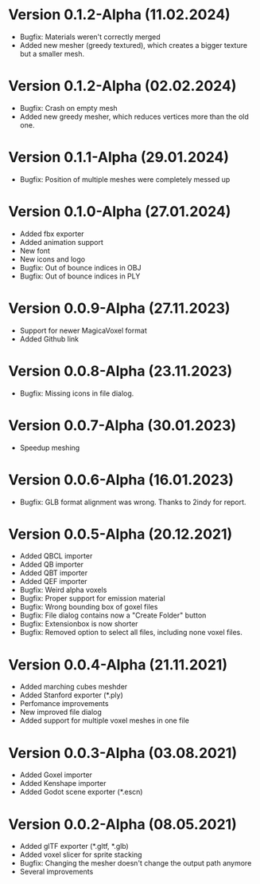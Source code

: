 # Version 0.1.2-Alpha (11.02.2024)
- Bugfix: Materials weren't correctly merged
- Added new mesher (greedy textured), which creates a bigger texture but a smaller mesh.

# Version 0.1.2-Alpha (02.02.2024)
- Bugfix: Crash on empty mesh
- Added new greedy mesher, which reduces vertices more than the old one.

# Version 0.1.1-Alpha (29.01.2024)
- Bugfix: Position of multiple meshes were completely messed up

# Version 0.1.0-Alpha (27.01.2024)
- Added fbx exporter
- Added animation support
- New font
- New icons and logo
- Bugfix: Out of bounce indices in OBJ
- Bugfix: Out of bounce indices in PLY

# Version 0.0.9-Alpha (27.11.2023)
- Support for newer MagicaVoxel format
- Added Github link

# Version 0.0.8-Alpha (23.11.2023)
- Bugfix: Missing icons in file dialog.

# Version 0.0.7-Alpha (30.01.2023)
- Speedup meshing

# Version 0.0.6-Alpha (16.01.2023)
- Bugfix: GLB format alignment was wrong. Thanks to 2indy for report.

# Version 0.0.5-Alpha (20.12.2021)
- Added QBCL importer
- Added QB importer
- Added QBT importer
- Added QEF importer
- Bugfix: Weird alpha voxels
- Bugfix: Proper support for emission material
- Bugfix: Wrong bounding box of goxel files
- Bugfix: File dialog contains now a "Create Folder" button
- Bugfix: Extensionbox is now shorter
- Bugfix: Removed option to select all files, including none voxel files.

# Version 0.0.4-Alpha (21.11.2021)
- Added marching cubes meshder
- Added Stanford exporter (*.ply)
- Perfomance improvements
- New improved file dialog
- Added support for multiple voxel meshes in one file

# Version 0.0.3-Alpha (03.08.2021)
- Added Goxel importer
- Added Kenshape importer
- Added Godot scene exporter (*.escn)

# Version 0.0.2-Alpha (08.05.2021)
- Added glTF exporter (*.gltf, *.glb)
- Added voxel slicer for sprite stacking
- Bugfix: Changing the mesher doesn't change the output path anymore
- Several improvements
